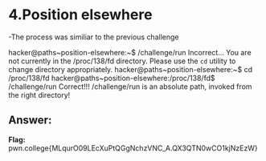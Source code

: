 # 4.Position elsewhere
-The process was similiar to the previous challenge

hacker@paths~position-elsewhere:~$ /challenge/run
Incorrect...
You are not currently in the /proc/138/fd directory.
Please use the `cd` utility to change directory appropriately.
hacker@paths~position-elsewhere:~$ cd /proc/138/fd
hacker@paths~position-elsewhere:/proc/138/fd$ /challenge/run
Correct!!!
/challenge/run is an absolute path, invoked from the right directory!

## Answer:
**Flag:** pwn.college{MLqurO09LEcXuPtQGgNchzVNC_A.QX3QTN0wCO1kjNzEzW}
